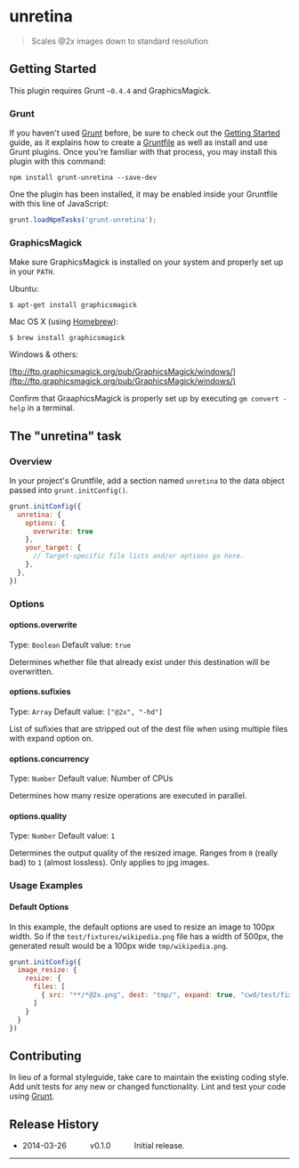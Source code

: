 # unretina

> Scales @2x images down to standard resolution

## Getting Started
This plugin requires Grunt `~0.4.4` and GraphicsMagick.

### Grunt
If you haven't used [Grunt](http://gruntjs.com/) before, be sure to check out the [Getting Started](http://gruntjs.com/getting-started) guide, as it explains how to create a [Gruntfile](http://gruntjs.com/sample-gruntfile) as well as install and use Grunt plugins. Once you're familiar with that process, you may install this plugin with this command:

```shell
npm install grunt-unretina --save-dev
```

One the plugin has been installed, it may be enabled inside your Gruntfile with this line of JavaScript:

```js
grunt.loadNpmTasks('grunt-unretina');
```

### GraphicsMagick
Make sure GraphicsMagick is installed on your system and properly set up in your `PATH`.

Ubuntu:

```shell
$ apt-get install graphicsmagick
```

Mac OS X (using [Homebrew](http://brew.sh/)):

```shell
$ brew install graphicsmagick
```

Windows & others: 

[ftp://ftp.graphicsmagick.org/pub/GraphicsMagick/windows/](ftp://ftp.graphicsmagick.org/pub/GraphicsMagick/windows/)

Confirm that GraaphicsMagick is properly set up by executing `gm convert -help` in a terminal.

## The "unretina" task

### Overview
In your project's Gruntfile, add a section named `unretina` to the data object passed into `grunt.initConfig()`.

```js
grunt.initConfig({
  unretina: {
    options: {
      overwrite: true
    },
    your_target: {
      // Target-specific file lists and/or options go here.
    },
  },
})
```

### Options

#### options.overwrite
Type: `Boolean`
Default value: `true`

Determines whether file that already exist under this destination will be overwritten.

#### options.sufixies
Type: `Array`
Default value: `["@2x", "-hd"]`

List of sufixies that are stripped out of the dest file when using multiple files with expand option on.

#### options.concurrency
Type: `Number`
Default value: Number of CPUs

Determines how many resize operations are executed in parallel.

#### options.quality
Type: `Number`
Default value: `1`

Determines the output quality of the resized image. Ranges from `0` (really bad) to `1` (almost lossless). Only applies to jpg images.

### Usage Examples

#### Default Options
In this example, the default options are used to resize an image to 100px width. So if the `test/fixtures/wikipedia.png` file has a width of 500px, the generated result would be a 100px wide `tmp/wikipedia.png`.

```js
grunt.initConfig({
  image_resize: {
    resize: {
      files: [
      	{ src: "**/*@2x.png", dest: "tmp/", expand: true, "cwd/test/fixtures/" }
      ]
    }
  }
})
```

## Contributing
In lieu of a formal styleguide, take care to maintain the existing coding style. Add unit tests for any new or changed functionality. Lint and test your code using [Grunt](http://gruntjs.com/).


## Release History

 * 2014-03-26   v0.1.0   Initial release.

---
